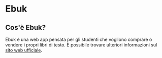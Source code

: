 # Ebuk

## Cos'è Ebuk?

Ebuk è una web app pensata per gli studenti che vogliono comprare o vendere i propri libri di testo.
È possibile trovare ulteriori informazioni sul [sito web ufficiale](http://ebuk.it).
